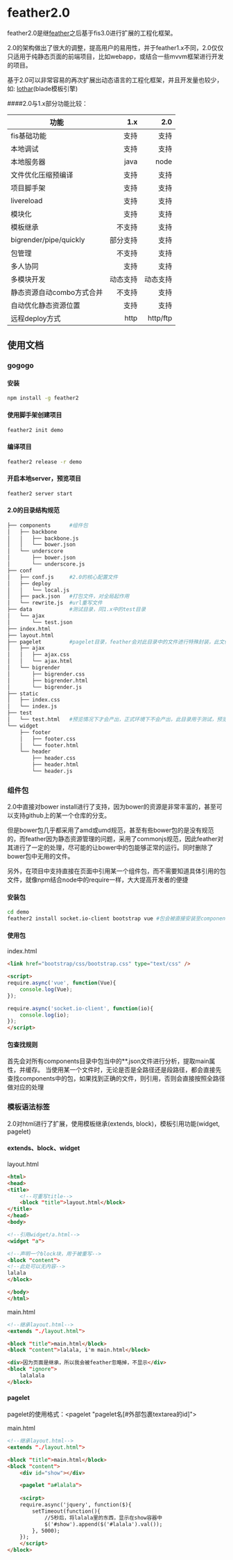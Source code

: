 feather2.0
==========================
feather2.0是继[feather](http://github.com/feather-team/feather)之后基于fis3.0进行扩展的工程化框架。

2.0的架构做出了很大的调整，提高用户的易用性，并于feather1.x不同，2.0仅仅只适用于纯静态页面的前端项目，比如webapp，或结合一些mvvm框架进行开发的项目。

基于2.0可以非常容易的再次扩展出动态语言的工程化框架，并且开发量也较少，如: [lothar](http://github.com/feather-team/lothar)(blade模板引擎)

####2.0与1.x部分功能比较：

| 功能                  | 1.x               | 2.0   |
|-----------------------|------------------:|------:|
|fis基础功能   | 支持             |支持     |
|本地调试   | 支持             |支持     |
|本地服务器   | java             |node     |
|文件优化压缩预编译   | 支持             |支持     |
|项目脚手架   | 支持             |支持     |
|livereload   | 支持             |支持     |
|模块化   | 支持             |支持     |
|模板继承   | 不支持             |支持     |
|bigrender/pipe/quickly   | 部分支持             |支持     |
|包管理   | 不支持             |支持     |
|多人协同   | 支持             |支持     |
|多模块开发   |动态支持             |动态支持     |
|静态资源自动combo方式合并   | 不支持            |支持     |
|自动优化静态资源位置   | 支持             |支持     |
|远程deploy方式   | http             |http/ftp     |

## 使用文档

### gogogo

#### 安装
```sh
npm install -g feather2
```

#### 使用脚手架创建项目
```sh
feather2 init demo
```

#### 编译项目
```sh
feather2 release -r demo
```

#### 开启本地server，预览项目
```sh
feather2 server start
```

#### 2.0的目录结构规范
```sh
├── components      #组件包
│   ├── backbone
│   │   ├── backbone.js
│   │   └── bower.json
│   └── underscore
│       ├── bower.json
│       └── underscore.js
├── conf
│   ├── conf.js     #2.0的核心配置文件
│   ├── deploy
│   │   └── local.js
│   ├── pack.json   #打包文件，对全局起作用
│   └── rewrite.js  #url重写文件
├── data            #测试目录，同1.x中的test目录
│   └── ajax
│       └── test.json
├── index.html
├── layout.html
├── pagelet         #pagelet目录，feather会对此目录中的文件进行特殊封装，此文件夹下的文件同widget
│   ├── ajax
│   │   ├── ajax.css
│   │   └── ajax.html
│   └── bigrender
│       ├── bigrender.css
│       ├── bigrender.html
│       └── bigrender.js
├── static
│   ├── index.css
│   └── index.js
├── test
│   └── test.html   #预览情况下才会产出，正式环境下不会产出，此目录用于测试，预览下于其他模板文件无异
└── widget
    ├── footer
    │   ├── footer.css
    │   └── footer.html
    └── header
        ├── header.css
        ├── header.html
        └── header.js
```

### 组件包
2.0中直接对bower install进行了支持，因为bower的资源是非常丰富的，甚至可以支持github上的某一个仓库的分支。

但是bower包几乎都采用了amd或umd规范，甚至有些bower包的是没有规范的，而feather因为静态资源管理的问题，采用了commonjs规范，因此feather对其进行了一定的处理，尽可能的让bower中的包能够正常的运行。同时删除了bower包中无用的文件。

另外，在项目中支持直接在页面中引用某一个组件包，而不需要知道具体引用的包文件，就像npm结合node中的require一样，大大提高开发者的便捷

#### 安装包
```sh
cd demo
feather2 install socket.io-client bootstrap vue #包会被直接安装至components目录下
```

#### 使用包

index.html

```html 
<link href="bootstrap/css/bootstrap.css" type="text/css" />

<script>
require.async('vue', function(Vue){
    console.log(Vue);
});

require.async('socket.io-client', function(io){
    console.log(io);
});
</script>
```

#### 包查找规则
首先会对所有components目录中包当中的**.json文件进行分析，提取main属性，并缓存。
当使用某一个文件时，无论是否是全路径还是段路径，都会直接先查找components中的包，如果找到正确的文件，则引用，否则会直接按照全路径做对应的处理

### 模板语法标签
2.0对html进行了扩展，使用模板继承(extends, block)，模板引用功能(widget, pagelet)

#### extends、block、widget

layout.html
```html
<html>
<head>
<title>
    <!--可重写title-->
    <block "title">layout.html</block>
</title>
</head>
<body>

<!--引用widget/a.html-->
<widget "a">

<!--声明一个block块，用于被重写-->
<block "content">
<!--此处可以无内容-->
lalala
</block>

</body>
</html>
```
main.html
```html
<!--继承layout.html-->
<extends "./layout.html">

<block "title">main.html</block>
<block "content">lalala, i'm main.html</block>

<div>因为页面是继承，所以我会被feather忽略掉，不显示</div>
<block "ignore">
    lalalala
</block>
```

#### pagelet

pagelet的使用格式：<pagelet "pagelet名[#外部包裹textarea的id]">

main.html
```html
<!--继承layout.html-->
<extends "./layout.html">

<block "title">main.html</block>
<block "content">
    <div id="show"></div>

    <pagelet "a#lalala">
    
    <scirpt>
    require.async('jquery', function($){
        setTimeout(function(){
            //5秒后，将lalala里的东西，显示在show容器中
            $('#show').append($('#lalala').val());
        }, 5000);
    });
    </script>
</block>
```

